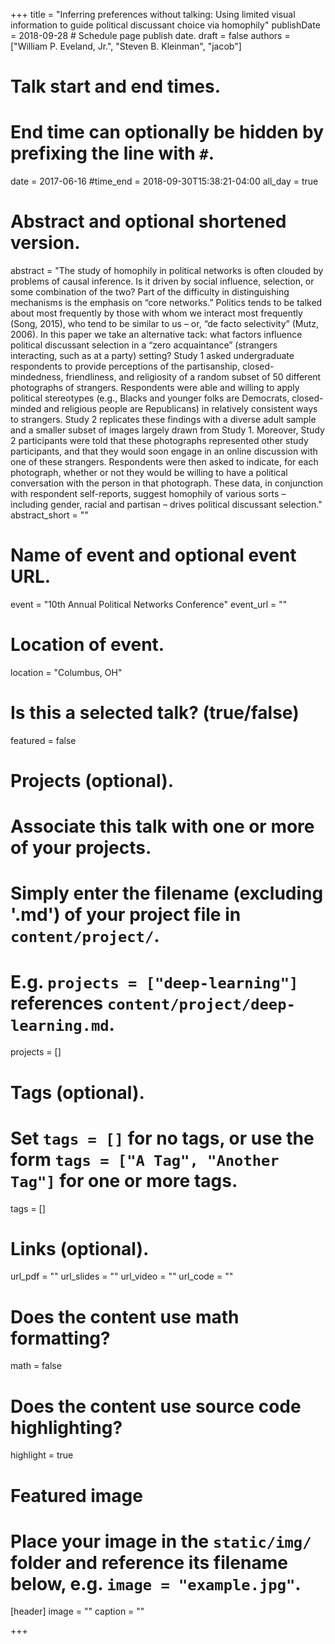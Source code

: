 +++
title = "Inferring preferences without talking: Using limited visual information to guide political discussant choice via homophily"
publishDate = 2018-09-28 # Schedule page publish date.
draft = false
authors = ["William P. Eveland, Jr.", "Steven B. Kleinman", "jacob"]

# Talk start and end times.
#   End time can optionally be hidden by prefixing the line with `#`.
date = 2017-06-16
#time_end = 2018-09-30T15:38:21-04:00
all_day = true

# Abstract and optional shortened version.
abstract = "The study of homophily in political networks is often clouded by problems of causal inference. Is it driven by social influence, selection, or some combination of the two? Part of the difficulty in distinguishing mechanisms is the emphasis on “core networks.” Politics tends to be talked about most frequently by those with whom we interact most frequently (Song, 2015), who tend to be similar to us – or, “de facto selectivity” (Mutz, 2006). In this paper we take an alternative tack: what factors influence political discussant selection in a “zero acquaintance” (strangers interacting, such as at a party) setting? Study 1 asked undergraduate respondents to provide perceptions of the partisanship, closed-mindedness, friendliness, and religiosity of a random subset of 50 different photographs of strangers. Respondents were able and willing to apply political stereotypes (e.g., Blacks and younger folks are Democrats, closed-minded and religious people are Republicans) in relatively consistent ways to strangers. Study 2 replicates these findings with a diverse adult sample and a smaller subset of images largely drawn from Study 1. Moreover, Study 2 participants were told that these photographs represented other study participants, and that they would soon engage in an online discussion with one of these strangers. Respondents were then asked to indicate, for each photograph, whether or not they would be willing to have a political conversation with the person in that photograph. These data, in conjunction with respondent self-reports, suggest homophily of various sorts – including gender, racial and partisan – drives political discussant selection."
abstract_short = ""

# Name of event and optional event URL.
event = "10th Annual Political Networks Conference"
event_url = ""

# Location of event.
location = "Columbus, OH"

# Is this a selected talk? (true/false)
featured = false

# Projects (optional).
#   Associate this talk with one or more of your projects.
#   Simply enter the filename (excluding '.md') of your project file in `content/project/`.
#   E.g. `projects = ["deep-learning"]` references `content/project/deep-learning.md`.
projects = []

# Tags (optional).
#   Set `tags = []` for no tags, or use the form `tags = ["A Tag", "Another Tag"]` for one or more tags.
tags = []

# Links (optional).
url_pdf = ""
url_slides = ""
url_video = ""
url_code = ""

# Does the content use math formatting?
math = false

# Does the content use source code highlighting?
highlight = true

# Featured image
# Place your image in the `static/img/` folder and reference its filename below, e.g. `image = "example.jpg"`.
[header]
image = ""
caption = ""

+++